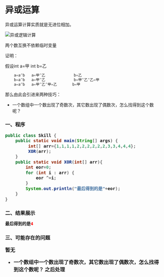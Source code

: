 # 异或运算
异或运算计算实质就是无进位相加。

![异或逻辑计算](https://media.giphy.com/media/Ypfaqkuc6Zj1B2nebh/giphy.gif "异或逻辑计算")


两个数互换不依赖临时变量

证明：

假设int a=甲
    int b=乙

```java
    a=a^b   a=甲^乙             b=乙
    b=a^b   a=甲^乙             b=甲^乙^乙=甲
    a=a^b   a=甲^乙^甲=乙       b=甲
```

那么由此会引进来两种技巧：

* 一个数组中一个数出现了奇数次，其它数出现了偶数次，怎么找得到这个数呢？

<h3>一、程序

```java
public class Skill {
    public static void main(String[] args) {
         int[] arr={1,1,1,1,2,2,2,2,2,2,3,3,4,4,4};
         XOR(arr);
    }
    public static void XOR(int[] arr){
        int eor=0;
        for (int i : arr) {
            eor ^=i;
        }
        System.out.println("最后得到的是"+eor);
    }
}
```

<h3>二、结果展示

```java
最后得到的是4
```

<h3>三、可能存在的问题

暂无

* 一个数组中一个数出现了奇数次，其它数出现了偶数次，怎么找得到这个数呢？
  之后处理